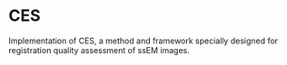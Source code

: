 # CES
Implementation of CES, a method and framework specially designed for registration quality assessment of ssEM images.
